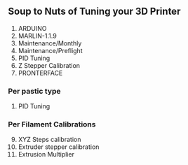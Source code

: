 
## Soup to Nuts of Tuning your 3D Printer

1. ARDUINO
2. MARLIN-1.1.9
3. Maintenance/Monthly
4. Maintenance/Preflight
5. PID Tuning
6. Z Stepper Calibration
7. PRONTERFACE

### Per pastic type
1. PID Tuning
### Per Filament Calibrations
9. XYZ Steps calibration
10. Extruder stepper calibration
11. Extrusion Multiplier
<!--stackedit_data:
eyJoaXN0b3J5IjpbLTY5MjgwOTAwOV19
-->